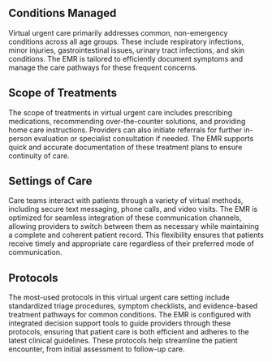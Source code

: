 ## Conditions Managed
Virtual urgent care primarily addresses common, non-emergency conditions across all age groups. These include respiratory infections, minor injuries, gastrointestinal issues, urinary tract infections, and skin conditions. The EMR is tailored to efficiently document symptoms and manage the care pathways for these frequent concerns.

## Scope of Treatments
The scope of treatments in virtual urgent care includes prescribing medications, recommending over-the-counter solutions, and providing home care instructions. Providers can also initiate referrals for further in-person evaluation or specialist consultation if needed. The EMR supports quick and accurate documentation of these treatment plans to ensure continuity of care.

## Settings of Care
Care teams interact with patients through a variety of virtual methods, including secure text messaging, phone calls, and video visits. The EMR is optimized for seamless integration of these communication channels, allowing providers to switch between them as necessary while maintaining a complete and coherent patient record. This flexibility ensures that patients receive timely and appropriate care regardless of their preferred mode of communication.

## Protocols
The most-used protocols in this virtual urgent care setting include standardized triage procedures, symptom checklists, and evidence-based treatment pathways for common conditions. The EMR is configured with integrated decision support tools to guide providers through these protocols, ensuring that patient care is both efficient and adheres to the latest clinical guidelines. These protocols help streamline the patient encounter, from initial assessment to follow-up care.
